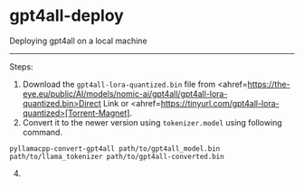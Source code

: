 # gpt4all-deploy
Deploying gpt4all on a local machine
<hr>

Steps:
1. Download the `gpt4all-lora-quantized.bin` file from <ahref=https://the-eye.eu/public/AI/models/nomic-ai/gpt4all/gpt4all-lora-quantized.bin>Direct Link</a> or <ahref=https://tinyurl.com/gpt4all-lora-quantized>[Torrent-Magnet]</a>.
2. Convert it to the newer version using `tokenizer.model` using following command.
 ```shell
pyllamacpp-convert-gpt4all path/to/gpt4all_model.bin path/to/llama_tokenizer path/to/gpt4all-converted.bin
```
4. 

